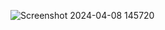 
![Screenshot 2024-04-08 145720](https://github.com/user-attachments/assets/b5a8cf0d-9cea-4b70-b4fa-736effe39eef)
